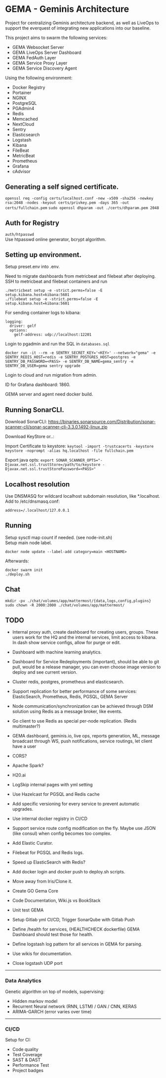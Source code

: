 # GEMA - Geminis Architecture

Project for centralizing Geminis architecture backend, as well as LiveOps to support the everquest of integrating new applications into our baseline.

This project aims to swarm the following services:

* GEMA Websocket Server
* GEMA LiveOps Server Dashboard
* GEMA FedAuth Layer
* GEMA Service Proxy Layer
* GEMA Service Discovery Agent

Using the following environment:

* Docker Registry
* Portainer
* NGINX
* PostgreSQL
* PGAdmin4
* Redis
* Memcached
* NextCloud
* Sentry
* Elasticsearch
* Logstash
* Kibana
* FileBeat
* MetricBeat
* Prometheus
* Grafana
* cAdvisor

## Generating a self signed certificate.

`openssl req -config certs/localhost.conf -new -x509 -sha256 -newkey rsa:2048 -nodes -keyout certs/privkey.pem -days 365 -out certs/fullchain.pem`
`sudo openssl dhparam -out ./certs/dhparam.pem 2048`

## Auth for Registry
`auth/htpasswd`  
Use htpasswd online generator, bcrypt algorithm.

## Setting up environment.
Setup preset.env into .env.  

Need to migrate dashboards from metricbeat and filebeat after deploying.  
SSH to metricbeat and filebeat containers and run 

```
./metricbeat setup -e -strict.perms=false -E setup.kibana.host=kibana:5601
./filebeat setup -e -strict.perms=false -E setup.kibana.host=kibana:5601
```

For sending container logs to kibana: 
```
logging:
  driver: gelf
  options:
    gelf-address: udp://localhost:12201
```

Login to pgadmin and run the SQL in `databases.sql`

`docker run -it --rm -e SENTRY_SECRET_KEY='<KEY>' --network="gema" -e SENTRY_REDIS_HOST=redis -e SENTRY_POSTGRES_HOST=postgres -e SENTRY_DB_PASSWORD=<PASS> -e SENTRY_DB_NAME=gema_sentry -e SENTRY_DB_USER=gema sentry upgrade`

Login to cloud and run migration from admin.

ID for Grafana dashboard: 1860.

GEMA server and agent need docker build.

## Running SonarCLI.

Download SonarCLI:
https://binaries.sonarsource.com/Distribution/sonar-scanner-cli/sonar-scanner-cli-3.3.0.1492-linux.zip

Download KeyStore or..:

Import Certificate to keystore:
`keytool -import -trustcacerts -keystore keystore -noprompt -alias hq.localhost -file fullchain.pem`

Export java opts:
`export SONAR_SCANNER_OPTS="-Djavax.net.ssl.trustStore=/path/to/keystore -Djavax.net.ssl.trustStorePassword=<PASS>"`

## Localhost resolution
Use DNSMASQ for wildcard localhost subdomain resolution, like *.localhost.
Add to /etc/dnsmasq.conf:

```
address=/.localhost/127.0.0.1
```

## Running

Setup sysctl map count if needed. (see node-init.sh)  
Setup main node label.  

```
docker node update --label-add category=main <HOSTNAME>
```

Afterwards:  

```
docker swarm init
./deploy.sh
```

## Chat

```
mkdir -pv ./chat/volumes/app/mattermost/{data,logs,config,plugins}
sudo chown -R 2000:2000 ./chat/volumes/app/mattermost/
```

## TODO

* Internal proxy auth, create dashboard for creating users, groups. These users work for the HQ and the internal services, limit access to kibana. In dash show service configs, allow for purge or edit.
* Dashboard with machine learning analytics.
* Dashboard for Service Redeployments (important), should be able to git pull, would be a release manager, you can even choose image version to deploy and see current version.
* Cluster redis, postgres, prometheus and elasticsearch.
* Support replication for better performance of some services: ElasticSearch, Prometheus, Redis, PGSQL, GEMA Server
* Node communication/synchronization can be achieved through DSM solution using Redis as a message broker, like events.
* Go client to use Redis as special per-node replication. (Redis multimaster?)
* GEMA dashboard, geminis.io, live ops, reports generation, ML, message broadcast through WS, push notifications, service routings, let client have a user
* CORS?
* Apache Spark?
* H20.ai
* LogSkip internal pages with yml setting
* Use Hazelcast for PGSQL and Redis cache
* Add specific versioning for every service to prevent automatic upgrades.
* Use internal docker registry in CI/CD
* Support service route config modification on the fly. Maybe use JSON (like consul) when config becomes too complex.
* Add Elastic Curator.
* Filebeat for PGSQL and Redis logs.
* Speed up ElasticSearch with Redis?
* Add docker login and docker push to deploy.sh scripts.
* Move away from Iris/Clone it.
* Create GO Gema Core

* Code Documentation, Wiki.js vs BookStack
* Unit test GEMA
* Setup Gitlab yml CI/CD, Trigger SonarQube with Gitlab Push
* Define /health for services, (HEALTHCHECK dockerfile) GEMA Dashboard should test those for health.
* Define logstash log pattern for all services in GEMA for parsing.
* Use wikis for documentation.


* Close logstash UDP port

---

### Data Analytics
Genetic algorithm on top of models, supervising:  
* Hidden markov model
* Recurrent Neural network (RNN, LSTM) / GAN / CNN, KERAS
* ARIMA-GARCH (error varies over time)

---

### CI/CD
Setup for CI:

* Code quality
* Test Coverage
* SAST & DAST
* Performance Test
* Project badges

